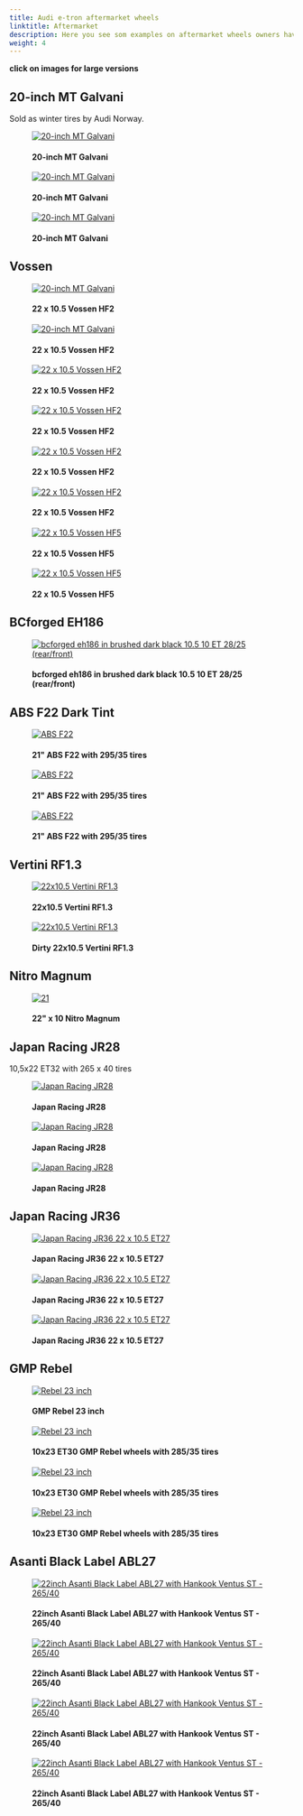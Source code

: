 ```yaml
---
title: Audi e-tron aftermarket wheels
linktitle: Aftermarket
description: Here you see som examples on aftermarket wheels owners have put on their Audi e-tron. 
weight: 4
---
```


**click on images for large versions**

<!-- markdownlint-disable MD033 -->
## 20-inch MT Galvani

Sold as winter tires by Audi Norway.

<figure>
    <a href="https://media.electrichasgoneaudi.net/multimedia/models/e-tron/exterior/wheels/aftermarket/mtgalvani_1.jpg">
        <img src="https://media.electrichasgoneaudi.net/multimedia/models/e-tron/exterior/wheels/aftermarket/mtgalvani_1s.jpg" alt="20-inch MT Galvani" title="20-inch MT Galvani">
    </a>
    <figcaption><h4>20-inch MT Galvani</h4></figcaption>
</figure>

<figure>
    <a href="https://media.electrichasgoneaudi.net/multimedia/models/e-tron/exterior/wheels/aftermarket/mtgalvani_2.jpg">
        <img src="https://media.electrichasgoneaudi.net/multimedia/models/e-tron/exterior/wheels/aftermarket/mtgalvani_2s.jpg" alt="20-inch MT Galvani" title="20-inch MT Galvani">
    </a>
    <figcaption><h4>20-inch MT Galvani</h4></figcaption>
</figure>

<figure>
    <a href="https://media.electrichasgoneaudi.net/multimedia/models/e-tron/exterior/wheels/aftermarket/mtgalvani_3.jpg">
        <img src="https://media.electrichasgoneaudi.net/multimedia/models/e-tron/exterior/wheels/aftermarket/mtgalvani_3s.jpg" alt="20-inch MT Galvani" title="20-inch MT Galvani">
    </a>
    <figcaption><h4>20-inch MT Galvani</h4></figcaption>
</figure>

## Vossen

<figure>
    <a href="https://media.electrichasgoneaudi.net/multimedia/models/e-tron/exterior/wheels/aftermarket/aftermarket1.jpg">
        <img src="https://media.electrichasgoneaudi.net/multimedia/models/e-tron/exterior/wheels/aftermarket/aftermarket1.jpg" alt="20-inch MT Galvani" title="22 x 10.5 Vossen HF2">
    </a>
    <figcaption><h4>22 x 10.5 Vossen HF2</h4></figcaption>
</figure>

<figure>
    <a href="https://media.electrichasgoneaudi.net/multimedia/models/e-tron/exterior/wheels/aftermarket/vossenhf2.jpg">
        <img src="https://media.electrichasgoneaudi.net/multimedia/models/e-tron/exterior/wheels/aftermarket/vossenhf2s.jpg" alt="20-inch MT Galvani" title="22 x 10.5 Vossen HF2">
    </a>
    <figcaption><h4>22 x 10.5 Vossen HF2</h4></figcaption>
</figure>

<figure>
    <a href="https://media.electrichasgoneaudi.net/multimedia/models/e-tron/exterior/wheels/aftermarket/vossen_hf2_3.jpg">
        <img src="https://media.electrichasgoneaudi.net/multimedia/models/e-tron/exterior/wheels/aftermarket/vossen_hf2_3s.jpg" alt="22 x 10.5 Vossen HF2" title="22 x 10.5 Vossen HF2">
    </a>
    <figcaption><h4>22 x 10.5 Vossen HF2</h4></figcaption>
</figure>

<figure>
    <a href="https://media.electrichasgoneaudi.net/multimedia/models/e-tron/exterior/wheels/aftermarket/vossen_hf2_4.jpg">
        <img src="https://media.electrichasgoneaudi.net/multimedia/models/e-tron/exterior/wheels/aftermarket/vossen_hf2_4s.jpg" alt="22 x 10.5 Vossen HF2" title="22 x 10.5 Vossen HF2">
    </a>
    <figcaption><h4>22 x 10.5 Vossen HF2</h4></figcaption>
</figure>

<figure>
    <a href="https://media.electrichasgoneaudi.net/multimedia/models/e-tron/exterior/wheels/aftermarket/vossen_hf2_5.jpg">
        <img src="https://media.electrichasgoneaudi.net/multimedia/models/e-tron/exterior/wheels/aftermarket/vossen_hf2_5s.jpg" alt="22 x 10.5 Vossen HF2" title="22 x 10.5 Vossen HF2">
    </a>
    <figcaption><h4>22 x 10.5 Vossen HF2</h4></figcaption>
</figure>

<figure>
    <a href="https://media.electrichasgoneaudi.net/multimedia/models/e-tron/exterior/wheels/aftermarket/vossen_hf2_6.jpg">
        <img src="https://media.electrichasgoneaudi.net/multimedia/models/e-tron/exterior/wheels/aftermarket/vossen_hf2_6s.jpg" alt="22 x 10.5 Vossen HF2" title="22 x 10.5 Vossen HF2">
    </a>
    <figcaption><h4>22 x 10.5 Vossen HF2</h4></figcaption>
</figure>

<figure>
    <a href="https://media.electrichasgoneaudi.net/multimedia/models/e-tron/exterior/wheels/aftermarket/vossenhf5_1.jpg">
        <img src="https://media.electrichasgoneaudi.net/multimedia/models/e-tron/exterior/wheels/aftermarket/vossenhf5_1s.jpg" alt="22 x 10.5 Vossen HF5" title="22 x 10.5 Vossen HF5">
    </a>
    <figcaption><h4>22 x 10.5 Vossen HF5</h4></figcaption>
</figure>

<figure>
    <a href="https://media.electrichasgoneaudi.net/multimedia/models/e-tron/exterior/wheels/aftermarket/vossenhf5_2.jpg">
        <img src="https://media.electrichasgoneaudi.net/multimedia/models/e-tron/exterior/wheels/aftermarket/vossenhf5_2s.jpg" alt="22 x 10.5 Vossen HF5" title="22 x 10.5 Vossen HF5">
    </a>
    <figcaption><h4>22 x 10.5 Vossen HF5</h4></figcaption>
</figure>

## BCforged EH186

<figure>
    <a href="https://media.electrichasgoneaudi.net/multimedia/models/e-tron/exterior/wheels/aftermarket/aftermarket2.jpg">
        <img src="https://media.electrichasgoneaudi.net/multimedia/models/e-tron/exterior/wheels/aftermarket/aftermarket2.jpg" alt="bcforged eh186 in brushed dark black 10.5 10 ET 28/25 (rear/front)" title="bcforged eh186 in brushed dark black 10.5 10 ET 28/25 (rear/front)">
    </a>
    <figcaption><h4>bcforged eh186 in brushed dark black 10.5 10 ET 28/25 (rear/front)</h4></figcaption>
</figure>

## ABS F22 Dark Tint

<figure>
    <a href="https://media.electrichasgoneaudi.net/multimedia/models/e-tron/exterior/wheels/aftermarket/absf22_1.jpg">
        <img src="https://media.electrichasgoneaudi.net/multimedia/models/e-tron/exterior/wheels/aftermarket/absf22_1s.jpg" alt="ABS F22" title="ABS F22">
    </a>
    <figcaption><h4>21" ABS F22 with 295/35 tires</h4></figcaption>
</figure>

<figure>
    <a href="https://media.electrichasgoneaudi.net/multimedia/models/e-tron/exterior/wheels/aftermarket/absf22_2.jpg">
        <img src="https://media.electrichasgoneaudi.net/multimedia/models/e-tron/exterior/wheels/aftermarket/absf22_2s.jpg" alt="ABS F22" title="ABS F22">
    </a>
    <figcaption><h4>21" ABS F22 with 295/35 tires</h4></figcaption>
</figure>

<figure>
    <a href="https://media.electrichasgoneaudi.net/multimedia/models/e-tron/exterior/wheels/aftermarket/absf22_3.jpg">
        <img src="https://media.electrichasgoneaudi.net/multimedia/models/e-tron/exterior/wheels/aftermarket/absf22_3s.jpg" alt="ABS F22" title="ABS F22">
    </a>
    <figcaption><h4>21" ABS F22 with 295/35 tires</h4></figcaption>
</figure>


## Vertini RF1.3

<figure>
    <a href="https://media.electrichasgoneaudi.net/multimedia/models/e-tron/exterior/wheels/aftermarket/vertini_1.jpg">
        <img src="https://media.electrichasgoneaudi.net/multimedia/models/e-tron/exterior/wheels/aftermarket/vertini_1s.jpg" alt="22x10.5 Vertini RF1.3" title="22x10.5 Vertini RF1.3">
    </a>
    <figcaption><h4>22x10.5 Vertini RF1.3</h4></figcaption>
</figure>

<figure>
    <a href="https://media.electrichasgoneaudi.net/multimedia/models/e-tron/exterior/wheels/aftermarket/vertini_2.jpg">
        <img src="https://media.electrichasgoneaudi.net/multimedia/models/e-tron/exterior/wheels/aftermarket/vertini_2.jpg" alt="22x10.5 Vertini RF1.3" title="22x10.5 Vertini RF1.3">
    </a>
    <figcaption><h4>Dirty 22x10.5 Vertini RF1.3</h4></figcaption>
</figure>


## Nitro Magnum

<figure>
    <a href="https://media.electrichasgoneaudi.net/multimedia/models/e-tron/exterior/wheels/aftermarket/nitro_1.jpg">
        <img src="https://media.electrichasgoneaudi.net/multimedia/models/e-tron/exterior/wheels/aftermarket/nitro_1s.jpg" alt="21" Nitro Magnum" title="21" Nitro Magnum">
    </a>
    <figcaption><h4>22" x 10 Nitro Magnum</h4></figcaption>
</figure>

## Japan Racing JR28

10,5x22 ET32 with 265 x 40 tires

<figure>
    <a href="https://media.electrichasgoneaudi.net/multimedia/models/e-tron/exterior/wheels/aftermarket/japan_1.jpg">
        <img src="https://media.electrichasgoneaudi.net/multimedia/models/e-tron/exterior/wheels/aftermarket/japan_1s.jpg" alt="Japan Racing JR28" title="Japan Racing JR28">
    </a>
    <figcaption><h4>Japan Racing JR28</h4></figcaption>
</figure>

<figure>
    <a href="https://media.electrichasgoneaudi.net/multimedia/models/e-tron/exterior/wheels/aftermarket/japan_2.jpg">
        <img src="https://media.electrichasgoneaudi.net/multimedia/models/e-tron/exterior/wheels/aftermarket/japan_2s.jpg" alt="Japan Racing JR28" title="Japan Racing JR28">
    </a>
    <figcaption><h4>Japan Racing JR28</h4></figcaption>
</figure>

<figure>
    <a href="https://media.electrichasgoneaudi.net/multimedia/models/e-tron/exterior/wheels/aftermarket/japan_3.jpg">
        <img src="https://media.electrichasgoneaudi.net/multimedia/models/e-tron/exterior/wheels/aftermarket/japan_3s.jpg" alt="Japan Racing JR28" title="Japan Racing JR28">
    </a>
    <figcaption><h4>Japan Racing JR28</h4></figcaption>
</figure>

## Japan Racing JR36

<figure>
    <a href="https://media.electrichasgoneaudi.net/multimedia/models/e-tron/exterior/wheels/aftermarket/japan_4.jpg">
        <img src="https://media.electrichasgoneaudi.net/multimedia/models/e-tron/exterior/wheels/aftermarket/japan_4s.jpg" alt="Japan Racing JR36 22 x 10.5 ET27" title="Japan Racing JR36 22 x 10.5 ET27">
    </a>
    <figcaption><h4>Japan Racing JR36 22 x 10.5 ET27</h4></figcaption>
</figure>

<figure>
    <a href="https://media.electrichasgoneaudi.net/multimedia/models/e-tron/exterior/wheels/aftermarket/japan_5.jpg">
        <img src="https://media.electrichasgoneaudi.net/multimedia/models/e-tron/exterior/wheels/aftermarket/japan_5s.jpg" alt="Japan Racing JR36 22 x 10.5 ET27" title="Japan Racing JR36 22 x 10.5 ET27">
    </a>
    <figcaption><h4>Japan Racing JR36 22 x 10.5 ET27</h4></figcaption>
</figure>

<figure>
    <a href="https://media.electrichasgoneaudi.net/multimedia/models/e-tron/exterior/wheels/aftermarket/japan_6.jpg">
        <img src="https://media.electrichasgoneaudi.net/multimedia/models/e-tron/exterior/wheels/aftermarket/japan_6s.jpg" alt="Japan Racing JR36 22 x 10.5 ET27" title="Japan Racing JR36 22 x 10.5 ET27">
    </a>
    <figcaption><h4>Japan Racing JR36 22 x 10.5 ET27</h4></figcaption>
</figure>

## GMP Rebel

<figure>
    <a href="https://media.electrichasgoneaudi.net/multimedia/models/e-tron/exterior/wheels/aftermarket/rebel1.jpg">
        <img src="https://media.electrichasgoneaudi.net/multimedia/models/e-tron/exterior/wheels/aftermarket/rebel1s.jpg" alt="Rebel 23 inch" title="Rebel 23 inch">
    </a>
    <figcaption><h4>GMP Rebel 23 inch</h4></figcaption>
</figure>


<figure>
    <a href="https://media.electrichasgoneaudi.net/multimedia/models/e-tron/exterior/wheels/aftermarket/rebel2.jpg">
        <img src="https://media.electrichasgoneaudi.net/multimedia/models/e-tron/exterior/wheels/aftermarket/rebel2s.jpg" alt="Rebel 23 inch" title="Rebel 23 inch">
    </a>
    <figcaption><h4>10x23 ET30 GMP Rebel wheels with 285/35 tires</h4></figcaption>
</figure>

<figure>
    <a href="https://media.electrichasgoneaudi.net/multimedia/models/e-tron/exterior/wheels/aftermarket/rebel3.jpg">
        <img src="https://media.electrichasgoneaudi.net/multimedia/models/e-tron/exterior/wheels/aftermarket/rebel3s.jpg" alt="Rebel 23 inch" title="Rebel 23 inch">
    </a>
    <figcaption><h4>10x23 ET30 GMP Rebel wheels with 285/35 tires</h4></figcaption>
</figure>

<figure>
    <a href="https://media.electrichasgoneaudi.net/multimedia/models/e-tron/exterior/wheels/aftermarket/rebel4.jpg">
        <img src="https://media.electrichasgoneaudi.net/multimedia/models/e-tron/exterior/wheels/aftermarket/rebel4s.jpg" alt="Rebel 23 inch" title="Rebel 23 inch">
    </a>
    <figcaption><h4>10x23 ET30 GMP Rebel wheels with 285/35 tires</h4></figcaption>
</figure>


## Asanti Black Label ABL27

<figure>
    <a href="https://media.electrichasgoneaudi.net/multimedia/models/e-tron/exterior/wheels/aftermarket/asanti_1.jpeg">
        <img src="https://media.electrichasgoneaudi.net/multimedia/models/e-tron/exterior/wheels/aftermarket/asanti_1s.jpg" alt="22inch Asanti Black Label ABL27 with Hankook Ventus ST - 265/40" title="22inch Asanti Black Label ABL27 with Hankook Ventus ST - 265/40">
    </a>
    <figcaption><h4>22inch Asanti Black Label ABL27 with Hankook Ventus ST - 265/40</h4></figcaption>
</figure>

<figure>
    <a href="https://media.electrichasgoneaudi.net/multimedia/models/e-tron/exterior/wheels/aftermarket/asanti_2.jpeg">
        <img src="https://media.electrichasgoneaudi.net/multimedia/models/e-tron/exterior/wheels/aftermarket/asanti_2s.jpg" alt="22inch Asanti Black Label ABL27 with Hankook Ventus ST - 265/40" title="22inch Asanti Black Label ABL27 with Hankook Ventus ST - 265/40">
    </a>
    <figcaption><h4>22inch Asanti Black Label ABL27 with Hankook Ventus ST - 265/40</h4></figcaption>
</figure>

<figure>
    <a href="https://media.electrichasgoneaudi.net/multimedia/models/e-tron/exterior/wheels/aftermarket/asanti_3.jpeg">
        <img src="https://media.electrichasgoneaudi.net/multimedia/models/e-tron/exterior/wheels/aftermarket/asanti_3s.jpg" alt="22inch Asanti Black Label ABL27 with Hankook Ventus ST - 265/40" title="22inch Asanti Black Label ABL27 with Hankook Ventus ST - 265/40">
    </a>
    <figcaption><h4>22inch Asanti Black Label ABL27 with Hankook Ventus ST - 265/40</h4></figcaption>
</figure>

<figure>
    <a href="https://media.electrichasgoneaudi.net/multimedia/models/e-tron/exterior/wheels/aftermarket/asanti_4.jpeg">
        <img src="https://media.electrichasgoneaudi.net/multimedia/models/e-tron/exterior/wheels/aftermarket/asanti_4s.jpg" alt="22inch Asanti Black Label ABL27 with Hankook Ventus ST - 265/40" title="22inch Asanti Black Label ABL27 with Hankook Ventus ST - 265/40">
    </a>
    <figcaption><h4>22inch Asanti Black Label ABL27 with Hankook Ventus ST - 265/40</h4></figcaption>
</figure>
